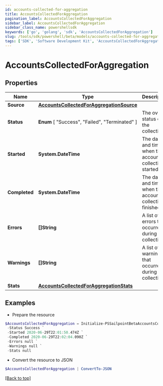 ```yaml
---
id: accounts-collected-for-aggregation
title: AccountsCollectedForAggregation
pagination_label: AccountsCollectedForAggregation
sidebar_label: AccountsCollectedForAggregation
sidebar_class_name: powershellsdk
keywords: ['go', 'golang', 'sdk', 'AccountsCollectedForAggregation'] 
slug: /tools/sdk/powershell/beta/models/accounts-collected-for-aggregation
tags: ['SDK', 'Software Development Kit', 'AccountsCollectedForAggregation']
---
```



# AccountsCollectedForAggregation

## Properties

Name | Type | Description | Notes
------------ | ------------- | ------------- | -------------
**Source** |  [**AccountsCollectedForAggregationSource**](accounts-collected-for-aggregation-source) |  | 
**Status** |   **Enum** [  "Success",    "Failed",    "Terminated" ] | The overall status of the collection. | 
**Started** |  **System.DateTime** | The date and time when the account collection started. | 
**Completed** |  **System.DateTime** | The date and time when the account collection finished. | 
**Errors** |  **[]String** | A list of errors that occurred during the collection. | 
**Warnings** |  **[]String** | A list of warnings that occurred during the collection. | 
**Stats** |  [**AccountsCollectedForAggregationStats**](accounts-collected-for-aggregation-stats) |  | 

## Examples

- Prepare the resource
```powershell
$AccountsCollectedForAggregation = Initialize-PSSailpointBetaAccountsCollectedForAggregation  -Source null `
 -Status Success `
 -Started 2020-06-29T22:01:50.474Z `
 -Completed 2020-06-29T22:02:04.090Z `
 -Errors null `
 -Warnings null `
 -Stats null
```

- Convert the resource to JSON
```powershell
$AccountsCollectedForAggregation | ConvertTo-JSON
```


[[Back to top]](#) 

